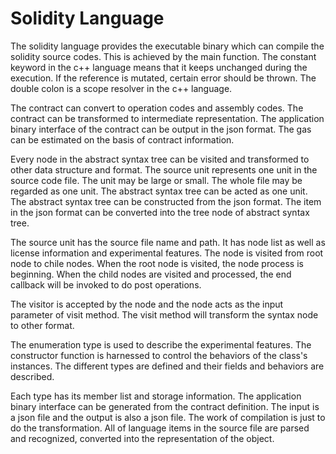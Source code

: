 # Solidity Language

The solidity language provides the executable binary which can compile the solidity source codes. This is achieved by the main function. The constant keyword in the c++ language means that it keeps unchanged during the execution. If the reference is mutated, certain error should be thrown. The double colon is a scope resolver in the c++ language. 

The contract can convert to operation codes and assembly codes. The contract can be transformed to intermediate representation. The application binary interface of the contract can be output in the json format. The gas can be estimated on the basis of contract information. 

Every node in the abstract syntax tree can be visited and transformed to other data structure and format. The source unit represents one unit in the source code file. The unit may be large or small. The whole file may be regarded as one unit. The abstract syntax tree can be acted as one unit. The abstract syntax tree can be constructed from the json format. The item in the json format can be converted into the tree node of abstract syntax tree. 

The source unit has the source file name and path. It has node list as well as license information and experimental features. The node is visited from root node to chile nodes. When the root node is visited, the node process is beginning. When the child nodes are visited and processed, the end callback will be invoked to do post operations. 

The visitor is accepted by the node and the node acts as the input parameter of visit method. The visit method will transform the syntax node to other format. 

The enumeration type is used to describe the experimental features. The constructor function is harnessed to control the behaviors of the class's instances. The different types are defined and their fields and behaviors are described. 

Each type has its member list and storage information. The application binary interface can be generated from the contract definition. The input is a json file and the output is also a json file. The work of compilation is just to do the transformation. All of language items in the source file are parsed and recognized, converted into the representation of the object.


